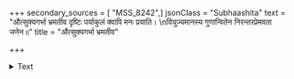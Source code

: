 +++
secondary_sources = [ "MSS_8242",]
jsonClass = "Subhaashita"
text = "औत्सुक्यगर्भा भ्रमतीव दृष्टिः पर्याकुलं क्वापि मनः प्रयाति।  \nवियुज्यमानस्य गुणान्वितेन निरन्तरप्रेमवता जनेन॥"
title = "औत्सुक्यगर्भा भ्रमतीव"

+++

<details><summary>Text</summary>

औत्सुक्यगर्भा भ्रमतीव दृष्टिः पर्याकुलं क्वापि मनः प्रयाति।  
वियुज्यमानस्य गुणान्वितेन निरन्तरप्रेमवता जनेन॥
</details>
